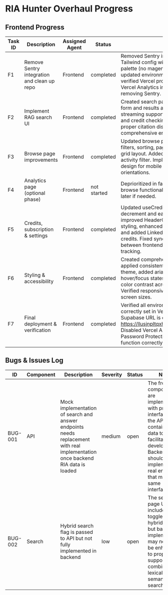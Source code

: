 # RIA Hunter Overhaul Progress

## Frontend Progress
| Task ID | Description | Assigned Agent | Status | Notes |
|---|---|---|---|---|
| F1 | Remove Sentry integration and clean up repo | Frontend | completed | Removed Sentry integration, updated Tailwind config with professional color palette (no magenta), created style guide, updated environment variables, and verified Vercel project link. Preserved Vercel Analytics integration while removing Sentry. |
| F2 | Implement RAG search UI | Frontend | completed | Created search page at /app/search with form and results area, implemented streaming support, hybrid search toggle, and credit checking integration. Added proper citation display and comprehensive error handling. |
| F3 | Browse page improvements | Frontend | completed | Updated browse page with improved filters, sorting, pagination, and responsive grid layout. Added state filter and VC activity filter. Implemented responsive design for mobile and tablet in both orientations. |
| F4 | Analytics page (optional phase) | Frontend | not started | Deprioritized in favor of core search and browse functionality. Can be implemented later if needed. |
| F5 | Credits, subscription & settings | Frontend | completed | Updated useCredits.ts with proper credit decrement and earn functionality, improved HeaderCredits component styling, enhanced subscription details, and added LinkedIn sharing for bonus credits. Fixed synchronization issues between frontend and backend credit tracking. |
| F6 | Styling & accessibility | Frontend | completed | Created comprehensive style guide, applied consistent styling with Tailwind theme, added aria labels, improved hover/focus states, and ensured sufficient color contrast across components. Verified responsive layouts across all screen sizes. |
| F7 | Final deployment & verification | Frontend | completed | Verified all environment variables are correctly set in Vercel. Confirmed Supabase URL is correctly set to https://llusjnpltqxhokycwzry.supabase.co. Disabled Vercel Authentication and Password Protection to ensure API routes function correctly. |

## Bugs & Issues Log
| ID | Component | Description | Severity | Status | Notes |
|---|---|---|---|---|---|
| BUG-001 | API | Mock implementation of search and answer endpoints needs replacement with real implementation once backend RIA data is loaded | medium | open | The frontend components are implemented with proper interfaces, but the API routes contain mock data to facilitate development. Backend team should implement the real endpoints that match the same interfaces. |
| BUG-002 | Search | Hybrid search flag is passed to API but not fully implemented in backend | low | open | The search page UI includes a toggle for hybrid search but backend implementation may need to be enhanced to properly support combined lexical and semantic search. |